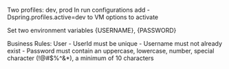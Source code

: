 Two profiles: dev, prod
In run configurations add -Dspring.profiles.active=dev to VM options to activate

Set two environment variables {USERNAME}, {PASSWORD}

Business Rules:
    User
    - UserId must be unique
    - Username must not already exist
    - Password must contain an uppercase, lowercase, number, special character (!@#$%^&*), a minimum of 10 characters